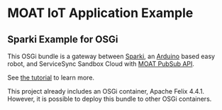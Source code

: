 MOAT IoT Application Example
========
Sparki Example for OSGi
--------

This OSGi bundle is a gateway between [Sparki](http://arcbotics.com/products/sparki/), an [Arduino](http://www.arduino.cc/) based easy robot, and ServiceSync Sandbox Cloud with [MOAT PubSub API](http://dev.inventit.io/references/moat-pubsub-api-document.html).

See [the tutorial](http://dev.inventit.io/guides/get-started.html) to learn more.

This project already includes an OSGi container, Apache Felix 4.4.1. However, it is possible to deploy this bundle to other OSGi containers.
